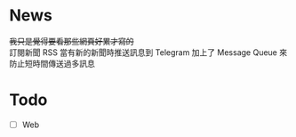 # News
~~我只是覺得要看那些網頁好累才寫的~~  
訂閱新聞 RSS 當有新的新聞時推送訊息到 Telegram
加上了 Message Queue 來防止短時間傳送過多訊息

# Todo
- [ ] Web
